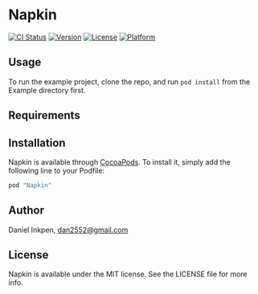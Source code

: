 # Napkin

[![CI Status](http://img.shields.io/travis/Dan2552/Napkin.svg?style=flat)](https://travis-ci.org/Dan2552/Napkin)
[![Version](https://img.shields.io/cocoapods/v/Napkin.svg?style=flat)](http://cocoapods.org/pods/Napkin)
[![License](https://img.shields.io/cocoapods/l/Napkin.svg?style=flat)](http://cocoapods.org/pods/Napkin)
[![Platform](https://img.shields.io/cocoapods/p/Napkin.svg?style=flat)](http://cocoapods.org/pods/Napkin)

## Usage

To run the example project, clone the repo, and run `pod install` from the Example directory first.

## Requirements

## Installation

Napkin is available through [CocoaPods](http://cocoapods.org). To install
it, simply add the following line to your Podfile:

```ruby
pod "Napkin"
```

## Author

Daniel Inkpen, dan2552@gmail.com

## License

Napkin is available under the MIT license. See the LICENSE file for more info.
